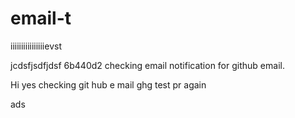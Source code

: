 
# email-t


iiiiiiiiiiiiiiiievst


jcdsfjsdfjdsf
6b440d2
checking email notification for github email.

Hi yes
checking git hub e
mail 
ghg
test pr again

ads
